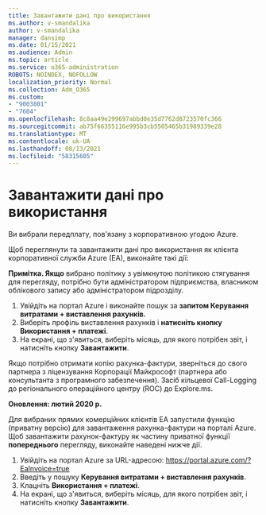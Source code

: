 ```yaml
---
title: Завантажити дані про використання
ms.author: v-smandalika
author: v-smandalika
manager: dansimp
ms.date: 01/15/2021
ms.audience: Admin
ms.topic: article
ms.service: o365-administration
ROBOTS: NOINDEX, NOFOLLOW
localization_priority: Normal
ms.collection: Adm_O365
ms.custom:
- "9003801"
- "7604"
ms.openlocfilehash: 8c8aa49e299697abbd0e35d7762d8723570fc366
ms.sourcegitcommit: ab75f66355116e995b3cb5505465b31989339e28
ms.translationtype: MT
ms.contentlocale: uk-UA
ms.lasthandoff: 08/13/2021
ms.locfileid: "58315605"
---
```

# <a name="download-usage-data"></a>Завантажити дані про використання

Ви вибрали передплату, пов'язану з корпоративною угодою Azure.

Щоб переглянути та завантажити дані про використання як клієнта корпоративної служби Azure (EA), виконайте такі дії:

**Примітка. Якщо** вибрано політику з увімкнутою політикою стягування для перегляду, потрібно бути адміністратором підприємства, власником облікового запису або адміністратором підрозділу. 

1. Увійдіть на портал Azure і виконайте пошук за **запитом Керування витратами + виставлення рахунків.**
2. Виберіть профіль виставлення рахунків і **натисніть кнопку Використання + платежі**.
3. На екрані, що з'явиться, виберіть місяць, для якого потрібен звіт, і натисніть кнопку **Завантажити**.

Якщо потрібно отримати копію рахунка-фактури, зверніться до свого партнера з ліцензування Корпорації Майкрософт (партнера або консультанта з програмного забезпечення). Засіб кільцевої Call-Logging до регіонального операційного центру (ROC) до Explore.ms.

**Оновлення: лютий 2020 р.**

Для вибраних прямих комерційних клієнтів EA запустили функцію (приватну версію) для завантаження рахунка-фактури на порталі Azure.  Щоб завантажити рахунок-фактуру як частину приватної функції **попереднього** перегляду, виконайте наведені нижче дії.

1. Увійдіть на портал Azure за URL-адресою: https://portal.azure.com/?EaInvoice=true 
2. Введіть у пошуку **Керування витратами + виставлення рахунків**. 
3. Клацніть **Використання + платежі**. 
4. На екрані, що з'явиться, виберіть місяць, для якого потрібен звіт, і натисніть кнопку **Завантажити**.